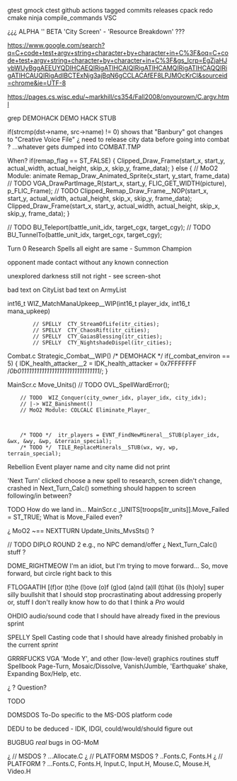 

gtest
gmock
ctest
github actions
tagged commits
releases
cpack
redo cmake
ninja compile_commands VSC





¿¿¿
ALPHA
    ''
BETA
    'City Screen' - 'Resource Breakdown'
???



https://www.google.com/search?q=C+code+test+argv+string+character+by+character+in+C%3F&oq=C+code+test+argv+string+character+by+character+in+C%3F&gs_lcrp=EgZjaHJvbWUyBggAEEUYQDIHCAEQIRigATIHCAIQIRigATIHCAMQIRigATIHCAQQIRigATIHCAUQIRigAdIBCTExNjg3ajBqN6gCCLACAfEF8LPJMOcKrCI&sourceid=chrome&ie=UTF-8

https://pages.cs.wisc.edu/~markhill/cs354/Fall2008/onyourown/C.argv.html



grep 
DEMOHACK
DEMO
HACK
STUB



if(strcmp(dst->name, src->name) != 0)
shows that "Banbury" got changes to "Creative Voice File"
¿ need to release city data before going into combat ?
...whatever gets dumped into COMBAT.TMP



When?
    if(remap_flag == ST_FALSE)
    {
        Clipped_Draw_Frame(start_x, start_y, actual_width, actual_height, skip_x, skip_y, frame_data);
    }
    else
    {
        // MoO2  Module: animate  Remap_Draw_Animated_Sprite(x_start, y_start, frame_data)
        // TODO  VGA_DrawPartImage_R(start_x, start_y, FLIC_GET_WIDTH(picture), p_FLIC_Frame);
        // TODO  Clipped_Remap_Draw_Frame__NOP(start_x, start_y, actual_width, actual_height, skip_x, skip_y, frame_data);
        Clipped_Draw_Frame(start_x, start_y, actual_width, actual_height, skip_x, skip_y, frame_data);
    }



// TODO  BU_Teleport(battle_unit_idx, target_cgx, target_cgy);
// TODO  BU_TunnelTo(battle_unit_idx, target_cgx, target_cgy);


Turn 0
Research Spells
all eight are same - Summon Champion

opponent made contact without any known connection

unexplored darkness still not right - see screen-shot

bad text on CityList
bad text on ArmyList







int16_t WIZ_MatchManaUpkeep__WIP(int16_t player_idx, int16_t mana_upkeep)



            // SPELLY  CTY_StreamOfLife(itr_cities);
            // SPELLY  CTY_ChaosRift(itr_cities);
            // SPELLY  CTY_GaiasBlessing(itr_cities);
            // SPELLY  CTY_NightshadeDispel(itr_cities);



Combat.c
Strategic_Combat__WIP()
    /* DEMOHACK */ if(_combat_environ == 5) { IDK_health_attacker__2 = IDK_health_attacker = 0x7FFFFFFF /*0b01111111111111111111111111111111*/; }



MainScr.c
Move_Units()
        // TODO  OVL_SpellWardError();



        // TODO  WIZ_Conquer(city_owner_idx, player_idx, city_idx);
        // |-> WIZ_Banishment()
        // MoO2 Module: COLCALC Eliminate_Player_



        /* TODO */  itr_players = EVNT_FindNewMineral__STUB(player_idx, &wx, &wy, &wp, &terrain_special);
        /* TODO */  TILE_ReplaceMinerals__STUB(wx, wy, wp, terrain_special);



Rebellion Event
    player name and city name did not print



'Next Turn'
    clicked choose a new spell to research, screen didn't change, crashed in Next_Turn_Calc()
    something should happen to screen following/in between?



TODO 
How do we land in...
MainScr.c
    _UNITS[troops[itr_units]].Move_Failed = ST_TRUE;
What is Move_Failed even?

¿ MoO2 ~== NEXTTURN  Update_Units_MvsSts() ?



// TODO  DIPLO ROUND 2
e.g., no NPC demand/offer
¿ Next_Turn_Calc() stuff ?


DOME_RIGHTMEOW
    I'm an idiot, but I'm trying to move forward...
    So, move forward, but circle right back to this

FTLOGAATIH  [(f)or (t)he (l)ove (o)f (g)od (a)nd (a)ll (t)hat (i)s (h)oly]
    super silly buullshit that I should stop procrastinating about addressing properly
    or, stuff I don't really know how to do that I think a *Pro* would

OHDIO
    audio/sound code that I should have already fixed in the previous sprint

SPELLY
    Spell Casting code that I should have already finished probably in the current *sprint*

GRRRFUCKS
    VGA 'Mode Y', and other (low-level) graphics routines stuff
        Spellbook Page-Turn, Mosaic/Dissolve, Vanish/Jumble, 'Earthquake' shake, Expanding Box/Help, etc.

¿ ?
    Question?

TODO

DOMSDOS
    To-Do specific to the MS-DOS platform code

DEDU
    to be deduced - IDK, IDGI, could/would/should figure out

BUGBUG
    *real* bugs in OG-MoM



¿ // MSDOS ?  ...Allocate.C
¿ // PLATFORM  MSDOS ?  ..Fonts.C, Fonts.H
¿ // PLATFORM ?  ...Fonts.C, Fonts.H, Input.C, Input.H, Mouse.C, Mouse.H, Video.H


